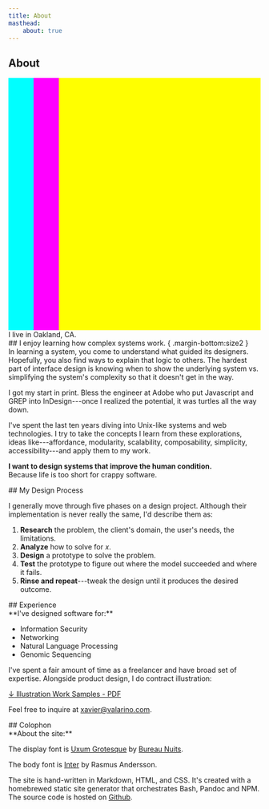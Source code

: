 ```yaml
---
title: About
masthead:
    about: true
---
```


<article class="grid">
<div class="title subgrid">
<h1>About</h1>
<div span="/1">
<svg class="multiply margin-top:size2"
   viewBox="0 0 100 100"
   width="100%"
   height="1ex"
   preserveAspectRatio="none"
   >
   <rect x="0"  y="0" width="80" height="100" class="bkg:cyan"    fill="cyan"   />
   <rect x="10" y="0" width="80" height="100" class="bkg:magenta" fill="magenta"/>
   <rect x="20" y="0" width="80" height="100" class="bkg:yellow"  fill="yellow" />
</svg>
</div>

<div class="h3 font:light padding-stack:size2">
I live in Oakland, CA.
</div>
</div>

<section class="grid indenter:3/5 stack border-top">
## I enjoy learning how complex systems work. { .margin-bottom:size2 }

<div class="margin:none">
In learning a system, you come to understand what guided its designers. Hopefully, you also find ways to explain that logic to others. The hardest part of interface design is knowing when to show the underlying system vs. simplifying the system's complexity so that it doesn't get in the way.

I got my start in print. Bless the engineer at Adobe who put Javascript and GREP into InDesign---once I realized the potential, it was turtles all the way down.

I've spent the last ten years diving into Unix-like systems and web technologies. I try to take the concepts I learn from these explorations, ideas like---affordance, modularity, scalability, composability, simplicity, accessibility---and apply them to my work.

**I want to design systems that improve the human condition.**<br/>
Because life is too short for crappy software.
</div>

</section>

<section class="grid indenter:3/5 split-lists stack border-top">
## My Design Process

I generally move through five phases on a design project. Although their implementation is never really the same, I'd describe them as:

1. **Research** the problem, the client's domain, the user's needs, the limitations.
2. **Analyze** how to solve for _x_.
3. **Design** a prototype to solve the problem.
4. **Test** the prototype to figure out where the model succeeded and where  it fails.
5. **Rinse and repeat**---tweak the design until it produces the desired outcome.
</div>
</section>

<section class="grid indenter:3/5 stack border-top">
## Experience
<div class="h4 font:light">
**I've designed software for:**

* Information Security
* Networking
* Natural Language Processing
* Genomic Sequencing
</div>

I've spent a fair amount of time as a freelancer and have broad set of expertise.
Alongside product design, I do contract illustration:

<a href="/assets/xavier-valarino-illustration-work-samples.pdf"
   class="position:relative">
  <span class="border-bottom:white position:absolute left:-grid-gap"
        aria-hidden="true">
  ↓</span>
  Illustration Work Samples - PDF
</a>

Feel free to inquire at <a href="mailto:xavier@valarino.com">xavier@valarino.com</a>.

</section>

<section class="grid indenter:3/5 stack border-top">
## Colophon

<div>
**About the site:**

The display font is [Uxum Grotesque](https://uxum.mdn.market/) by [Bureau Nuits](https://www.bureaunuits.com/).

The body font is [Inter](https://rsms.me/inter/) by Rasmus Andersson.

The site is hand-written in Markdown, HTML, and CSS. It's created with a homebrewed static site generator that orchestrates Bash, Pandoc and NPM. The source code is hosted on [Github](https://github.com/xaviervalarino/portfolio).
</div>

</section>
</article>
